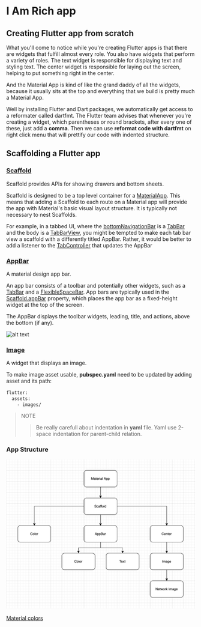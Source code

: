 # I Am Rich app

## Creating Flutter app from scratch

What you'll come to notice while you're creating Flutter apps is that there are widgets that fulfill almost every role. 
You also have widgets that perform a variety of roles.
The text widget is responsible for displaying text and styling text.
The center widget is responsible for laying out the screen, helping to put something right in the center.

And the Material App is kind of like the grand daddy of all the widgets, because it usually sits at the
top and everything that we build is pretty much a Material App.

Well by installing Flutter and Dart packages, we automatically get access to a reformater called dartfmt.
The Flutter team advises that whenever you're creating a widget, which parentheses or round brackets, after every one of these, just add a
**comma**. 
Then we can use **reformat code with dartfmt** on right click menu that will prettify our code with indented structure.

## Scaffolding a Flutter app

### [Scaffold](https://api.flutter.dev/flutter/material/Scaffold-class.html)

Scaffold provides APIs for showing drawers and bottom sheets.

Scaffold is designed to be a top level container for a [MaterialApp](https://api.flutter.dev/flutter/material/MaterialApp-class.html). 
This means that adding a Scaffold to each route on a Material app will provide the app with Material's basic visual layout structure. 
It is typically not necessary to nest Scaffolds. 

For example, in a tabbed UI, where the [bottomNavigationBar](https://api.flutter.dev/flutter/material/BottomNavigationBar-class.html) is a [TabBar](https://api.flutter.dev/flutter/material/TabBar-class.html) and the body is a [TabBarView](https://api.flutter.dev/flutter/material/TabBarView-class.html), you might be tempted to make each tab bar view a scaffold with a differently titled AppBar. 
Rather, it would be better to add a listener to the [TabController](https://api.flutter.dev/flutter/material/TabController-class.html) that updates the AppBar

### [AppBar](https://api.flutter.dev/flutter/material/AppBar-class.html)

A material design app bar.

An app bar consists of a toolbar and potentially other widgets, such as a [TabBar](https://api.flutter.dev/flutter/material/TabBar-class.html) and a [FlexibleSpaceBar](https://api.flutter.dev/flutter/material/FlexibleSpaceBar-class.html). 
App bars are typically used in the [Scaffold.appBar](https://api.flutter.dev/flutter/material/Scaffold/appBar.html) property, which places the app bar as a fixed-height widget at the top of the screen.

The AppBar displays the toolbar widgets, leading, title, and actions, above the bottom (if any).

![alt text](https://flutter.github.io/assets-for-api-docs/assets/material/app_bar.png)

### [Image](https://api.flutter.dev/flutter/widgets/Image-class.html)

A widget that displays an image.

To make image asset usable, **pubspec.yaml** need to be updated by adding asset and its path:

~~~
flutter:
  assets:
    - images/
~~~

>NOTE
>>Be really carefull about indentation in **yaml** file. Yaml use  2-space indentation for parent-child relation.

### App Structure

![alt text](images/App%20Structure.png)

[Material colors](https://material.io/design/color/the-color-system.html#tools-for-picking-colors)